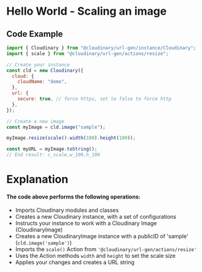 <h1>Hello World - Scaling an image</h1>

<h2>Code Example</h2>

```javascript
import { Cloudinary } from "@cloudinary/url-gen/instance/Cloudinary";
import { scale } from "@cloudinary/url-gen/actions/resize";

// Create your instance
const cld = new Cloudinary({
  cloud: {
    cloudName: "demo",
  },
  url: {
    secure: true, // force https, set to false to force http
  },
});

// Create a new image
const myImage = cld.image("sample");

myImage.resize(scale().width(100).height(100));

const myURL = myImage.toString();
// End result: c_scale,w_100,h_100
```

<h1>Explanation</h1>
<h4>The code above performs the following operations:</h4>
<ul>
    <li>Imports Cloudinary modules and classes</li>
    <li>Creates a new Cloudinary instance, with a set of configurations</li>
    <li>Instructs your instance to work with a Cloudinary Image (CloudinaryImage)</li>
    <li>Creates a new CloudinaryImage instance with a publicID of 'sample' (<code>cld.image('sample')</code>)</li>
    <li>Imports the <code>scale()</code> Action from <code>'@cloudinary/url-gen/actions/resize'</code> </li>
    <li>Uses the Action methods <code>width</code> and <code>height</code> to set the scale size</li>
    <li>Applies your changes and creates a URL string</li>
</ul>
